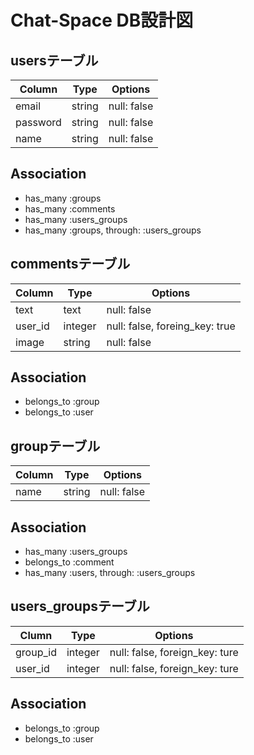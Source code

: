 # Chat-Space DB設計図
## usersテーブル
|Column|Type|Options|
|------|----|-------|
|email|string|null: false|
|password|string|null: false|
|name|string|null: false|
## Association
- has_many :groups
- has_many :comments
- has_many :users_groups
- has_many :groups, through: :users_groups

## commentsテーブル
|Column|Type|Options|
|------|----|-------|
|text|text|null: false|
|user_id|integer|null: false, foreing_key: true|
|image|string|null: false|
## Association
- belongs_to :group
- belongs_to :user

## groupテーブル
|Column|Type|Options|
|------|----|-------|
|name|string|null: false|
## Association
- has_many :users_groups
- belongs_to :comment
- has_many :users, through: :users_groups

## users_groupsテーブル
|Clumn|Type|Options|
|-----|----|-------|
|group_id|integer|null: false, foreign_key: ture|
|user_id|integer|null: false, foreign_key: ture|
## Association
- belongs_to :group
- belongs_to :user